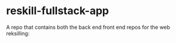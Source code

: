 # reskill-fullstack-app
A repo that contains  both the back end front end repos for the web reksilling: 
